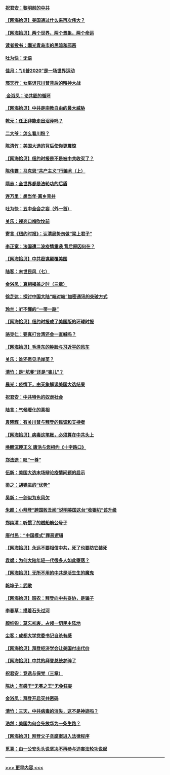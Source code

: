 #### [祝君安：黎明前的中共](../pages/nsc993/n12524071.md?t=11052102) 
#### [【网海拾贝】美国通过什么来再次伟大？](../pages/nsc993/n12523844.md?t=11052102) 
#### [【网海拾贝】两个世界，两个景象，两个命运](../pages/nsc993/n12521419.md?t=11052102) 
#### [读者投书：曝光青岛市的黑暗和邪恶](../pages/nsc993/n12520988.md?t=11052102) 
#### [吐为快：无语](../pages/nsc993/n12518588.md?t=11052102) 
#### [佳月：“川普2020”是一场世界运动](../pages/nsc993/n12518581.md?t=11052102) 
#### [邢天行：女巫诅咒川普背后的精神大战](../pages/nsc993/n12517257.md?t=11052102) 
#### [ 金浴凤：论共匪的循环](../pages/nsc993/n12517133.md?t=11052102) 
#### [【网海拾贝】中共是宗教自由的最大威胁](../pages/nsc993/n12516879.md?t=11052102) 
#### [乾元：任正非能走出沼泽吗？](../pages/nsc993/n12515831.md?t=11052102) 
#### [二大爷：怎么看川粉？](../pages/nsc993/n12515820.md?t=11052102) 
#### [陈清竹：美国大选的背后使你更震惊](../pages/nsc993/n12515589.md?t=11052102) 
#### [【网海拾贝】纽约时报是不是被中共收买了？](../pages/nsc993/n12515122.md?t=11052102) 
#### [陈伟霆：马克思“共产主义”行骗术（上）](../pages/nsc993/n12510217.md?t=11052102) 
#### [隋志：全世界都是法轮功的后盾](../pages/nsc993/n12510636.md?t=11052102) 
#### [连万里：想当年‧离乡背井](../pages/nsc993/n12510623.md?t=11052102) 
#### [吐为快：五中全会之妄（外一首）](../pages/nsc993/n12510470.md?t=11052102) 
#### [关乐：裸奔口哨吹坟前](../pages/nsc993/n12510403.md?t=11052102) 
#### [寄言《纽约时报》：认清局势勿做“梁上君子”](../pages/nsc993/n12510042.md?t=11052102) 
#### [李正宽：法国遭二波疫情重袭 背后原因何在？](../pages/nsc993/n12509971.md?t=11052102) 
#### [【网海拾贝】中共密谋颠覆美国](../pages/nsc993/n12509816.md?t=11052102) 
#### [陆客：末世民风（七）](../pages/nsc993/n12507822.md?t=11052102) 
#### [金浴凤：真相揭盖之时（三章）](../pages/nsc993/n12507804.md?t=11052102) 
#### [徐芝达：探讨中国大陆“端对端”加密通讯的突破方式](../pages/nsc993/n12507682.md?t=11052102) 
#### [玲兰：听不懂的“一带一路”](../pages/nsc993/n12507669.md?t=11052102) 
#### [【网海拾贝】纽约时报成了美国版的环球时报](../pages/nsc993/n12507053.md?t=11052102) 
#### [骆克仁：要真打台湾还会一直喊吗？](../pages/nsc993/n12506843.md?t=11052102) 
#### [【网海拾贝】毛泽东的肿脸与习近平的风车](../pages/nsc993/n12504537.md?t=11052102) 
#### [关乐：谁还愿见毛岸英？](../pages/nsc993/n12503866.md?t=11052102) 
#### [清竹：是“坑爹”还是“害儿”？](../pages/nsc993/n12503034.md?t=11052102) 
#### [晨光：疫情下，由天象解读美国大选结果](../pages/nsc993/n12502536.md?t=11052102) 
#### [祝君安：中共特色的奴隶社会](../pages/nsc993/n12501529.md?t=11052102) 
#### [陆言：气候暖化的真相](../pages/nsc993/n12501183.md?t=11052102) 
#### [袁晓辉：有关川普与拜登的民调和支持者](../pages/nsc993/n12500433.md?t=11052102) 
#### [【网海拾贝】病毒这笔账，必须算在中共头上](../pages/nsc993/n12500320.md?t=11052102) 
#### [唤醒沉睡正义 唐浩与您相约《十字路口》](../pages/nsc993/n12497980.md?t=11052102) 
#### [郑法途：叹“一尊”](../pages/nsc993/n12498837.md?t=11052102) 
#### [伍新：美国大选末场辩论疫情问题的启示](../pages/nsc993/n12498829.md?t=11052102) 
#### [梁之：胡锡进的“优势”](../pages/nsc993/n12498780.md?t=11052102) 
#### [吴新：一剑似为东风欠](../pages/nsc993/n12498772.md?t=11052102) 
#### [朱颜：小拜登“跨国败丑闻”说明美国这台“收银机”该升级](../pages/nsc993/n12498731.md?t=11052102) 
#### [郑纯清：听惯了的贼船艄公号子](../pages/nsc993/n12498721.md?t=11052102) 
#### [唐付民：“中国模式”罪恶逻辑](../pages/nsc993/n12498310.md?t=11052102) 
#### [【网海拾贝】永远不要相信中共，死了也要防它装死](../pages/nsc993/n12498162.md?t=11052102) 
#### [袁斌：为何大陆年轻一代很多人如此堕落？](../pages/nsc993/n12495696.md?t=11052102) 
#### [【网海拾贝】无所不用的中共是活生生的魔鬼](../pages/nsc993/n12495621.md?t=11052102) 
#### [乾坤子：武歌](../pages/nsc993/n12493391.md?t=11052102) 
#### [【网海拾贝】班农：拜登向中共妥协，是骗子](../pages/nsc993/n12492877.md?t=11052102) 
#### [李春草：摸着石头过河](../pages/nsc993/n12491121.md?t=11052102) 
#### [颜纯钩：莫忘初衷，占领一切民主阵地](../pages/nsc993/n12490965.md?t=11052102) 
#### [尘客：成都大学党委书记自杀有感](../pages/nsc993/n12490950.md?t=11052102) 
#### [【网海拾贝】拜登经济学会让美国付出代价](../pages/nsc993/n12489662.md?t=11052102) 
#### [【网海拾贝】中共的拜登总统梦碎了](../pages/nsc993/n12487896.md?t=11052102) 
#### [祝君安：竞选与保党（三章）](../pages/nsc993/n12487258.md?t=11052102) 
#### [陈达：有感于“无冕之王”无免狂妄](../pages/nsc993/n12485133.md?t=11052102) 
#### [金浴凤：拜登开启灭共密码](../pages/nsc993/n12485125.md?t=11052102) 
#### [清竹：三天，中共病毒的消失，这不是神迹吗？](../pages/nsc993/n12485027.md?t=11052102) 
#### [浩然：美国为何会先放华为一条生路？](../pages/nsc993/n12484997.md?t=11052102) 
#### [【网海拾贝】拜登父子贪腐案进入法律程序](../pages/nsc993/n12484957.md?t=11052102) 
#### [觅真：由一公安头头说坚决不再参与迫害法轮功说起](../pages/nsc993/n12484212.md?t=11052102) 

----
#### [ >>> 更早内容 <<< ](../indexes/nsc993-earlier.md)
